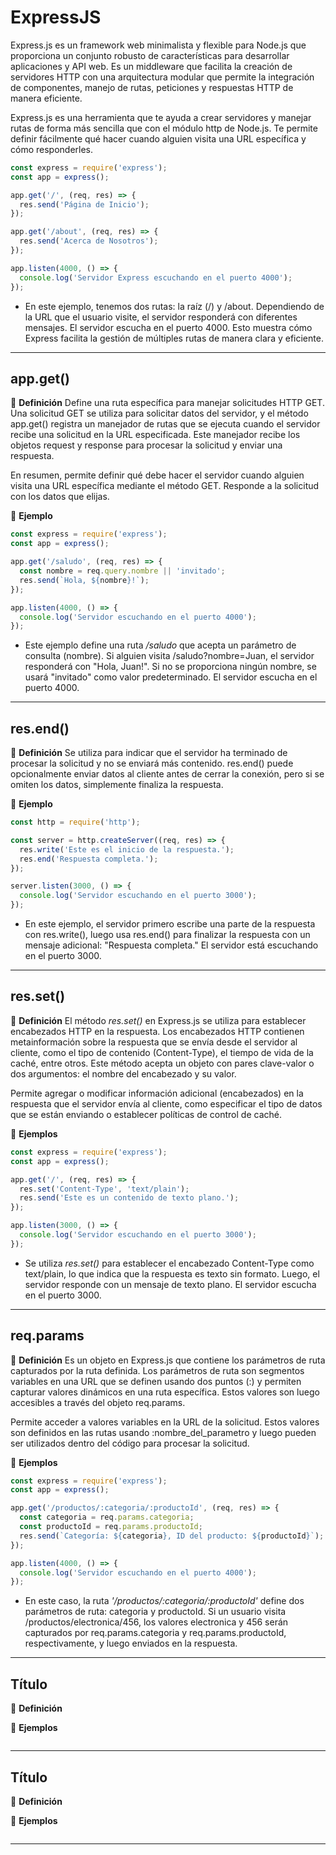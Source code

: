 # ExpressJS
Express.js es un framework web minimalista y flexible para Node.js que proporciona un conjunto robusto de características para desarrollar aplicaciones y API web. Es un middleware que facilita la creación de servidores HTTP con una arquitectura modular que permite la integración de componentes, manejo de rutas, peticiones y respuestas HTTP de manera eficiente.

Express.js es una herramienta que te ayuda a crear servidores y manejar rutas de forma más sencilla que con el módulo http de Node.js. Te permite definir fácilmente qué hacer cuando alguien visita una URL específica y cómo responderles.

```js
const express = require('express');
const app = express();

app.get('/', (req, res) => {
  res.send('Página de Inicio');
});

app.get('/about', (req, res) => {
  res.send('Acerca de Nosotros');
});

app.listen(4000, () => {
  console.log('Servidor Express escuchando en el puerto 4000');
});
```
- En este ejemplo, tenemos dos rutas: la raíz (/) y /about. Dependiendo de la URL que el usuario visite, el servidor responderá con diferentes mensajes. El servidor escucha en el puerto 4000. Esto muestra cómo Express facilita la gestión de múltiples rutas de manera clara y eficiente.
---
## app.get()
📌 **Definición**
Define una ruta específica para manejar solicitudes HTTP GET. Una solicitud GET se utiliza para solicitar datos del servidor, y el método app.get() registra un manejador de rutas que se ejecuta cuando el servidor recibe una solicitud en la URL especificada. Este manejador recibe los objetos request y response para procesar la solicitud y enviar una respuesta.

En resumen, permite definir qué debe hacer el servidor cuando alguien visita una URL específica mediante el método GET. Responde a la solicitud con los datos que elijas.

📌 **Ejemplo**
```js
const express = require('express');
const app = express();

app.get('/saludo', (req, res) => {
  const nombre = req.query.nombre || 'invitado';
  res.send(`Hola, ${nombre}!`);
});

app.listen(4000, () => {
  console.log('Servidor escuchando en el puerto 4000');
});
```
- Este ejemplo define una ruta */saludo* que acepta un parámetro de consulta (nombre). Si alguien visita /saludo?nombre=Juan, el servidor responderá con "Hola, Juan!". Si no se proporciona ningún nombre, se usará "invitado" como valor predeterminado. El servidor escucha en el puerto 4000.
---
## res.end()
📌 **Definición**
Se utiliza para indicar que el servidor ha terminado de procesar la solicitud y no se enviará más contenido. res.end() puede opcionalmente enviar datos al cliente antes de cerrar la conexión, pero si se omiten los datos, simplemente finaliza la respuesta.

📌 **Ejemplo**
```js
const http = require('http');

const server = http.createServer((req, res) => {
  res.write('Este es el inicio de la respuesta.');
  res.end('Respuesta completa.');
});

server.listen(3000, () => {
  console.log('Servidor escuchando en el puerto 3000');
});
```
- En este ejemplo, el servidor primero escribe una parte de la respuesta con res.write(), luego usa res.end() para finalizar la respuesta con un mensaje adicional: "Respuesta completa." El servidor está escuchando en el puerto 3000.
---
## res.set()
📌 **Definición**
El método *res.set()* en Express.js se utiliza para establecer encabezados HTTP en la respuesta. Los encabezados HTTP contienen metainformación sobre la respuesta que se envía desde el servidor al cliente, como el tipo de contenido (Content-Type), el tiempo de vida de la caché, entre otros. Este método acepta un objeto con pares clave-valor o dos argumentos: el nombre del encabezado y su valor.

Permite agregar o modificar información adicional (encabezados) en la respuesta que el servidor envía al cliente, como especificar el tipo de datos que se están enviando o establecer políticas de control de caché.

📌 **Ejemplos**
```js
const express = require('express');
const app = express();

app.get('/', (req, res) => {
  res.set('Content-Type', 'text/plain');
  res.send('Este es un contenido de texto plano.');
});

app.listen(3000, () => {
  console.log('Servidor escuchando en el puerto 3000');
});
```
- Se utiliza *res.set()* para establecer el encabezado Content-Type como text/plain, lo que indica que la respuesta es texto sin formato. Luego, el servidor responde con un mensaje de texto plano. El servidor escucha en el puerto 3000.
---
## req.params
📌 **Definición**
Es un objeto en Express.js que contiene los parámetros de ruta capturados por la ruta definida. Los parámetros de ruta son segmentos variables en una URL que se definen usando dos puntos (:) y permiten capturar valores dinámicos en una ruta específica. Estos valores son luego accesibles a través del objeto req.params.

Permite acceder a valores variables en la URL de la solicitud. Estos valores son definidos en las rutas usando :nombre_del_parametro y luego pueden ser utilizados dentro del código para procesar la solicitud.

📌 **Ejemplos**
```js
const express = require('express');
const app = express();

app.get('/productos/:categoria/:productoId', (req, res) => {
  const categoria = req.params.categoria;
  const productoId = req.params.productoId;
  res.send(`Categoría: ${categoria}, ID del producto: ${productoId}`);
});

app.listen(4000, () => {
  console.log('Servidor escuchando en el puerto 4000');
});
```
- En este caso, la ruta *'/productos/:categoria/:productoId'* define dos parámetros de ruta: categoria y productoId. Si un usuario visita /productos/electronica/456, los valores electronica y 456 serán capturados por req.params.categoria y req.params.productoId, respectivamente, y luego enviados en la respuesta.
---
## Título
📌 **Definición**

📌 **Ejemplos**
```js

```
---
## Título
📌 **Definición**

📌 **Ejemplos**
```js

```
---